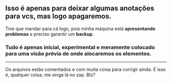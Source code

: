 ## Isso é apenas para deixar algumas anotações para vcs, mas logo apagaremos.

Tive que mandar para cá logo, pois minha máquina está **apresentando problemas** e preciso garantir um **backup**.

### Tudo é apenas inicial, experimental e meramente colocado para uma visão prévia de onde alocaremos os elementos.

____________________________________________
Os arquivos estão comentados e com muita coisa para corrigir ainda.
É isso é, qualquer coisa, me xinga lá no zap.
Blz?